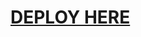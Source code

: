 # [DEPLOY HERE](https://dashboard.heroku.com/new?button-url=https%3A%2F%2Fgithub.com%2FGDragon%2FGDRAGON-MANAGEMENT-BOT&template=https%3A%2F%2Fgithub.com%2FGDragon%2FGDRAGON-MANAGEMENT-BOT)
</details
